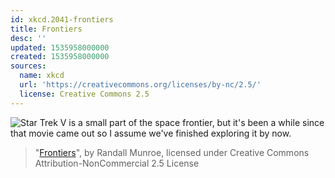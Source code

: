 ```yaml
---
id: xkcd.2041-frontiers
title: Frontiers
desc: ''
updated: 1535958000000
created: 1535958000000
sources:
  name: xkcd
  url: 'https://creativecommons.org/licenses/by-nc/2.5/'
  license: Creative Commons 2.5
---
```

![Star Trek V is a small part of the space frontier, but it's been a while since that movie came out so I assume we've finished exploring it by now.](https://imgs.xkcd.com/comics/frontiers.png)
> "[Frontiers](https://xkcd.com/2041/)", by Randall Munroe, licensed under Creative Commons Attribution-NonCommercial 2.5 License
